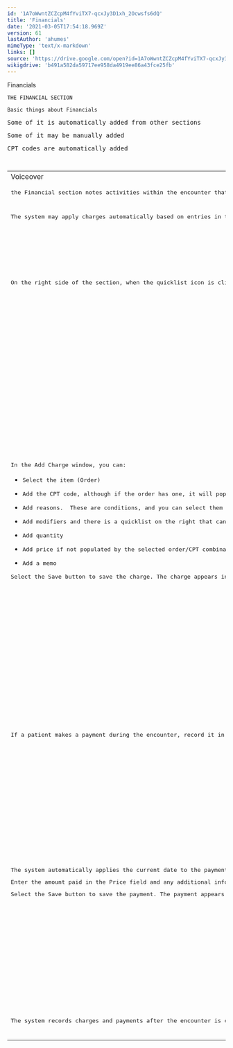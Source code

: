 ```yaml
---
id: '1A7oWwntZCZcpM4fYviTX7-qcxJy3D1xh_2Ocwsfs6dQ'
title: 'Financials'
date: '2021-03-05T17:54:18.969Z'
version: 61
lastAuthor: 'ahumes'
mimeType: 'text/x-markdown'
links: []
source: 'https://drive.google.com/open?id=1A7oWwntZCZcpM4fYviTX7-qcxJy3D1xh_2Ocwsfs6dQ'
wikigdrive: 'b491a582da59717ee958da4919ee86a43fce25fb'
---
```

Financials

```
THE FINANCIAL SECTION  
  
Basic things about Financials
```
<pre>Some of it is automatically added from other sections</pre><pre>Some of it may be manually added</pre><pre>CPT codes are automatically added</pre>
```

```

```

```

<table>
<tr>
<td>Voiceover</td>
<td>Visual</td>
</tr>
<tr>
<td><pre>the Financial section notes activities within the encounter that require charges and payments. Most charges are added automatically, but you can add or remove charges and payments as necessary.</pre></td>
<td>Title card</td>
</tr>
<tr>
<td><pre>The system may apply charges automatically based on entries in the Vitals section or when orders are performed on the encounter. The CPT code of an order determines the amount of the charge. </pre></td>
<td>Section summary bullets card</td>
</tr>
<tr>
<td><pre>On the right side of the section, when the quicklist icon is clicked, you get the options to add a Charge or make a Payment. You can also see a list of charges added on a library, below.</pre></td>
<td>Select quicklist icon, highlight "charge" and "payment.


Highlight list of charges.</td>
</tr>
<tr>
<td><pre>In the Add Charge window, you can:</pre>
<ul><li><pre>Select the item (Order)</pre></li><li><pre>Add the CPT code, although if the order has one, it will populate after selecting the order</pre></li><li><pre>Add reasons.  These are conditions, and you can select them from the patient's Problem List - Active or Inactive.</pre></li><li><pre>Add modifiers and there is a quicklist on the right that can help you do so.</pre></li><li><pre>Add quantity</pre></li><li><pre>Add price if not populated by the selected order/CPT combination</pre></li><li><pre>Add a memo</pre></li></ul><pre>Select the Save button to save the charge. The charge appears in the Financials section.</pre></td>
<td>Select "Charge" in quicklist, "Add Charge" window appears.
Highlight "Item" field.

Highlight "CPT Code" field.



Highlight "Reason" fields and "Problems List" quicklist





Highlight "Modifiers" field and "Modifiers List" quicklist.



Highlight "Quantity" field.
Highlight "Price" field.



Highlight "Memo" field.
Select "Save" button.
Highlight charge in section.</td>
</tr>
<tr>
<td><pre>If a patient makes a payment during the encounter, record it in the Financials section of the encounter. </pre></td>
<td>Highlight "Payment" in Financials section quicklist.</td>
</tr>
<tr>
<td><pre>The system automatically applies the current date to the payment. </pre>
<pre>Enter the amount paid in the Price field and any additional information, such as a check or transaction number, in the Memo field.</pre>
<pre>Select the Save button to save the payment. The payment appears in the Financials section.</pre></td>
<td>Select "Payment" from quicklist. "Add Payment" window appears. Highlight "Date" field.
Highlight "Price" field and make entry.


Highlight "Memo" field and make entry.


Select "Save" button.
Highlight payment in section.</td>
</tr>
<tr>
<td><pre>The system records charges and payments after the encounter is closed and you can produce reports, statements, or invoices based on charges and payments recorded in the encounter.</pre></td>
<td>Keep "Financials" section open.</td>
</tr>

</table>

```

```

